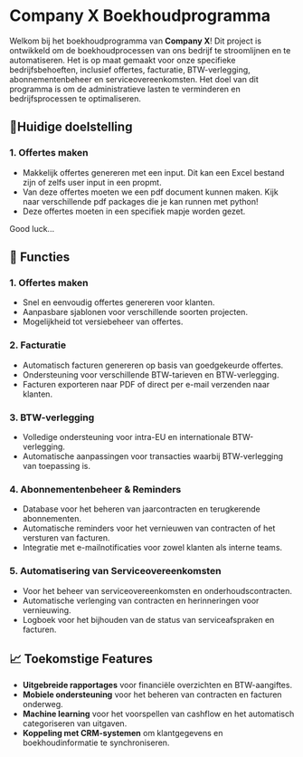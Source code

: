 # Company X Boekhoudprogramma

Welkom bij het boekhoudprogramma van **Company X**! Dit project is ontwikkeld om de boekhoudprocessen van ons bedrijf te stroomlijnen en te automatiseren. Het is op maat gemaakt voor onze specifieke bedrijfsbehoeften, inclusief offertes, facturatie, BTW-verlegging, abonnementenbeheer en serviceovereenkomsten. Het doel van dit programma is om de administratieve lasten te verminderen en bedrijfsprocessen te optimaliseren.

## 🚦Huidige doelstelling
### 1. Offertes maken
   - Makkelijk offertes genereren met een input. Dit kan een Excel bestand zijn of zelfs user input in een propmt.
   - Van deze offertes moeten we een pdf document kunnen maken. Kijk naar verschillende pdf packages die je kan runnen met python!
   - Deze offertes moeten in een specifiek mapje worden gezet.

Good luck...

## 🚀 Functies
### 1. **Offertes maken**
   - Snel en eenvoudig offertes genereren voor klanten.
   - Aanpasbare sjablonen voor verschillende soorten projecten.
   - Mogelijkheid tot versiebeheer van offertes.

### 2. **Facturatie**
   - Automatisch facturen genereren op basis van goedgekeurde offertes.
   - Ondersteuning voor verschillende BTW-tarieven en BTW-verlegging.
   - Facturen exporteren naar PDF of direct per e-mail verzenden naar klanten.

### 3. **BTW-verlegging**
   - Volledige ondersteuning voor intra-EU en internationale BTW-verlegging.
   - Automatische aanpassingen voor transacties waarbij BTW-verlegging van toepassing is.

### 4. **Abonnementenbeheer & Reminders**
   - Database voor het beheren van jaarcontracten en terugkerende abonnementen.
   - Automatische reminders voor het vernieuwen van contracten of het versturen van facturen.
   - Integratie met e-mailnotificaties voor zowel klanten als interne teams.

### 5. **Automatisering van Serviceovereenkomsten**
   - Voor het beheer van serviceovereenkomsten en onderhoudscontracten.
   - Automatische verlenging van contracten en herinneringen voor vernieuwing.
   - Logboek voor het bijhouden van de status van serviceafspraken en facturen.


## 📈 Toekomstige Features

- **Uitgebreide rapportages** voor financiële overzichten en BTW-aangiftes.
- **Mobiele ondersteuning** voor het beheren van contracten en facturen onderweg.
- **Machine learning** voor het voorspellen van cashflow en het automatisch categoriseren van uitgaven.
- **Koppeling met CRM-systemen** om klantgegevens en boekhoudinformatie te synchroniseren.
